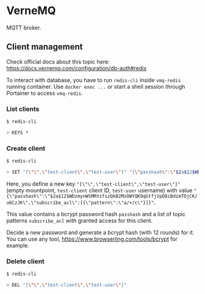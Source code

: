 # VerneMQ

MQTT broker.

## Client management

Check official docs about this topic here: <https://docs.vernemq.com/configuration/db-auth#redis>

To interact with database, you have to run `redis-cli` inside `vmq-redis` running container.
Use `docker exec ...` or start a shell session through Portainer to access `vmq-redis`.

### List clients

```sh
$ redis-cli

> KEYS *

```

### Create client

```sh
$ redis-cli

> SET "[\"\",\"test-client\",\"test-user\"]" "{\"passhash\":\"$2a$12$WDzmynWSMRVzfszQkB2MsOWYQK9qGtfjVpO8iBdimTOjCK/u6CzJK\",\"subscribe_acl\":[{\"pattern\":\"a/+/c\"}]}"

```

Here, you define a new key `"[\"\",\"test-client\",\"test-user\"]"` (empty mountpoint, `test-client` client ID, `test-user` username) with value `"{\"passhash\":\"$2a$12$WDzmynWSMRVzfszQkB2MsOWYQK9qGtfjVpO8iBdimTOjCK/u6CzJK\",\"subscribe_acl\":[{\"pattern\":\"a/+/c\"}]}"`.

This value contains a bcrypt password hash `passhash` and a list of topic patterns `subscribe_acl` with granted access for this client.

Decide a new password and generate a bcrypt hash (with 12 rounds) for it.
You can use any tool, <https://www.browserling.com/tools/bcrypt> for example.

### Delete client

```sh
$ redis-cli

> DEL "[\"\",\"test-client\",\"test-user\"]"

```
